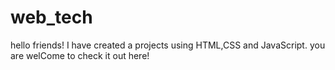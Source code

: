 # web_tech
hello friends!
I have created a projects using HTML,CSS and JavaScript.
you are welCome to check it out here!



